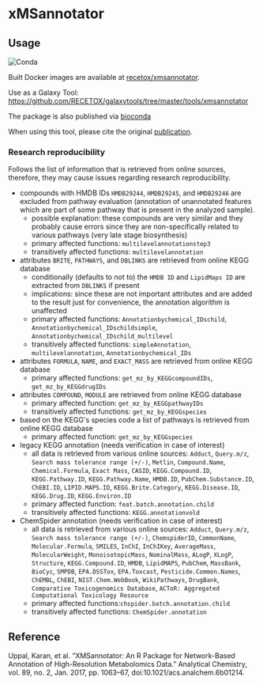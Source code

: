 # xMSannotator
## Usage
![Conda](https://img.shields.io/conda/v/bioconda/r-recetox-xmsannotator)

Built Docker images are available at [recetox/xmsannotator](https://hub.docker.com/repository/docker/recetox/xmsannotator).

Use as a Galaxy Tool: https://github.com/RECETOX/galaxytools/tree/master/tools/xmsannotator

The package is also published via [bioconda](https://anaconda.org/bioconda/r-recetox-xmsannotator)

When using this tool, please cite the original [publication](https://pubs.acs.org/doi/abs/10.1021/acs.analchem.6b01214?src=recsys&).
### Research reproducibility
Follows the list of information that is retrieved from online sources, therefore, they may cause issues regarding research reproducibility.

- compounds with HMDB IDs `HMDB29244`, `HMDB29245`, and `HMDB29246` are excluded from pathway evaluation (annotation of unannotated features which are part of some pathway that is present in the analyzed sample).
  - possible explanation: these compounds are very similar and they probably cause errors since they are non-specifically related to various pathways (very late stage biosynthesis)
  - primary affected functions: `multilevelannotationstep3`
  - transitively affected functions: `multilevelannotation`
- attributes `BRITE`, `PATHWAYS`, and `DBLINKS` are retrieved from online KEGG database
  - conditionally (defaults to not to) the `HMDB ID` and `LipidMaps ID` are extracted from `DBLINKS` if present
  - implications: since these are not important attributes and are added to the result just for convenience, the annotation algorithm is unaffected
  - primary affected functions: `Annotationbychemical_IDschild`, `Annotationbychemical_IDschildsimple`, `Annotationbychemical_IDschild_multilevel`
  - transitively affected functions: `simpleAnnotation`, `multilevelannotation`, `Annotationbychemical_IDs`
- attributes `FORMULA`, `NAME`, and `EXACT_MASS` are retrieved from online KEGG database
  - primary affected functions: `get_mz_by_KEGGcompoundIDs`, `get_mz_by_KEGGdrugIDs`
- attributes `COMPOUND`, `MODULE` are retrieved from online KEGG database
  - primary affected function: `get_mz_by_KEGGpathwayIDs`
  - transitively affected functions: `get_mz_by_KEGGspecies`
- based on the KEGG's species code a list of pathways is retrieved from online KEGG database
  - primary affected function: `get_mz_by_KEGGspecies`
- legacy KEGG annotation  (needs verification in case of interest)
  - all data is retrieved from various online sources: `Adduct`, `Query.m/z`, `Search mass tolerance range (+/-)`, `Metlin`, `Compound.Name`, `Chemical.Formula`, `Exact Mass`, `CASID`, `KEGG.Compound.ID`, `KEGG.Pathway.ID`, `KEGG.Pathway.Name`, `HMDB.ID`, `PubChem.Substance.ID`, `ChEBI.ID`, `LIPID.MAPS.ID`, `KEGG.Brite.Category`, `KEGG.Disease.ID`, `KEGG.Drug.ID`, `KEGG.Environ.ID`
  - primary affected function: `feat.batch.annotation.child`
  - transitively affected functions: `KEGG.annotationvold`
- ChemSpider annotation (needs verification in case of interest)
  - all data is retrieved from various online sources: `Adduct`, `Query.m/z`, `Search mass tolerance range (+/-)`, `ChemspiderID`, `CommonName`, `Molecular.Formula`, `SMILES`, `InChI`, `InChIKey`, `AverageMass`, `MolecularWeight`, `MonoisotopicMass`, `NominalMass`, `ALogP`, `XLogP`, `Structure`, `KEGG.Compound.ID`, `HMDB`, `LipidMAPS`, `PubChem`, `MassBank`, `BioCyc`, `SMPDB`, `EPA.DSSTox`, `EPA.Toxcast`, `Pesticide.Common.Names`, `ChEMBL`, `ChEBI`, `NIST.Chem.WebBook`, `WikiPathways`, `DrugBank`, `Comparative Toxicogenomics Database`, `ACToR: Aggregated Computational Toxicology Resource`
  - primary affected functions:`chspider.batch.annotation.child`
  - transitively affected functions: `ChemSpider.annotation`

## Reference
Uppal, Karan, et al. “XMSannotator: An R Package for Network-Based Annotation of High-Resolution Metabolomics Data.” Analytical Chemistry, vol. 89, no. 2, Jan. 2017, pp. 1063–67, doi:10.1021/acs.analchem.6b01214.
